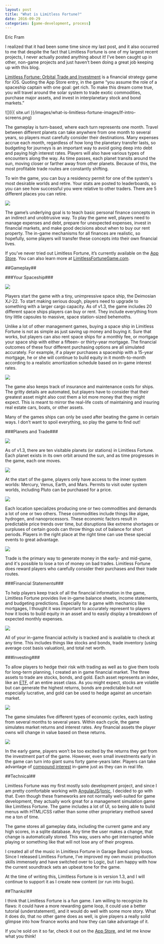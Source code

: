 ```yaml
---
layout: post
title: "What is Limitless Fortune?"
date: 2016-09-29
categories: [game-development, process]
---
```

Eric Fram  

I realized that it had been some time since my last post, and it also occurred to me that despite the fact that Limitless Fortune is one of my largest recent projects, I never actually posted anything about it! I’ve been caught up in other, non-game projects and just haven’t been doing a great job keeping up with this blog.

[Limitless Fortune: Orbital Trade and Investment](https://itunes.apple.com/us/app/limitless-fortune-orbital/id1101932740?ls=1&mt=8) is a financial strategy game for iOS. Quoting the App Store entry, in the game “you assume the role of a spaceship captain with one goal: get rich. To make this dream come true, you will travel around the solar system to trade exotic commodities, purchase major assets, and invest in interplanetary stock and bond markets.”

![]({{ site.url }}/images/what-is-limitless-fortune-images/lf-intro-screens.png)

The gameplay is turn-based, where each turn represents one month. Travel between different planets can take anywhere from one month to several years, so players must carefully consider their destinations. Many expenses accrue each month, regardless of how long the planetary transfer lasts, so budgeting for journeys is an important way to avoid going deep into debt and paying high interest rates. Players will also have various types of encounters along the way. As time passes, each planet transits around the sun, moving closer or farther away from other planets. Because of this, the most profitable trade routes are constantly shifting.

To win the game, you can buy a residency permit for one of the system's most desirable worlds and retire. Your stats are posted to leaderboards, so you can see how successful you were relative to other traders. There are 5 different places you can retire.

<img class="blog-entry-image-small" src="{{ site.url }}/images/what-is-limitless-fortune-images/lf-res-permit.png" rel="lf res permit">

The game’s underlying goal is to teach basic personal finance concepts in an indirect and unobtrusive way. To play the game well, players need to manage expenses and debt, prepare for unexpected expenses, invest in financial markets, and make good decisions about when to buy our rent property. The in-game mechanisms for all finances are realistic, so hopefully, some players will transfer these concepts into their own financial lives.

If you’ve never tried out Limitless Fortune, it’s currently available on the [App Store](https://itunes.apple.com/us/app/limitless-fortune-orbital/id1101932740?ls=1&mt=8). You can also learn more at [LimitlessFortuneGame.com](http://limitlessfortunegame.com/).

##Gameplay##

###Your Spaceship###

<img class="blog-entry-image-small" src="{{ site.url }}/images/what-is-limitless-fortune-images/lf-small-ship.png" rel="lf torus">

Players start the game with a tiny, unimpressive space ship, the Deimosian XJ-22. To start making serious dough, players need to upgrade to something with a larger cargo capacity. As of v1.3, the game includes 20 different space ships players can buy or rent. They include everything from tiny little capsules to massive, space station-sized behemoths.

Unlike a lot of other management games, buying a space ship in Limitless Fortune is not as simple as just saving up money and buying it. Sure that works, but players can also rent space ships for a monthly fee, or mortgage your space ship with either a fifteen- or thirty-year mortgage. The financial outcomes of these four different purchasing options are all simulated accurately. For example, if a player purchases a spaceship with a 15-year mortgage, he or she will continue to build equity in it month-to-month according to a realistic amortization schedule based on in-game interest rates.

<img class="blog-entry-image-small" src="{{ site.url }}/images/what-is-limitless-fortune-images/lf-ship-market.png" rel="lf torus">

The game also keeps track of insurance and maintenance costs for ships. The gritty details are automated, but players have to consider that their greatest asset might also cost them a lot more money that they might expect. This is meant to mirror the real-life costs of maintaining and insuring real estate cars, boats, or other assets.

Many of the games ships can only be used after beating the game in certain ways. I don’t want to spoil everything, so play the game to find out!

###Planets and Trade###

<img class="blog-entry-image-small" src="{{ site.url }}/images/what-is-limitless-fortune-images/lf-torus.png" rel="lf torus">

As of v1.3, there are ten visitable planets (or stations) in Limitless Fortune. Each planet exists in its own orbit around the sun, and as time progresses in the game, each one moves.

<img class="blog-entry-image-small" src="{{ site.url }}/images/what-is-limitless-fortune-images/lf-system-map.png" rel="lf system map">

At the start of the game, players only have access to the inner system worlds: Mercury, Venus, Earth, and Mars. Permits to visit outer system worlds, including Pluto can be purchased for a price.

<img class="blog-entry-image-small" src="{{ site.url }}/images/what-is-limitless-fortune-images/lf-permits.png" rel="lf permits">

Each location specializes producing one or two commodities and demands a lot of one or two others. These commodities include things like algae, hydrogen, and nanoprocessors. These economic factors result in predictable price trends over time, but disruptions like extreme shortages or surpluses of certain goods can throw things out of balance for short periods. Players in the right place at the right time can use these special events to great advantage.

<img class="blog-entry-image-small" src="{{ site.url }}/images/what-is-limitless-fortune-images/lf-alert.png" rel="lf alert">

Trade is the primary way to generate money in the early- and mid-game, and it's possible to lose a ton of money on bad trades. Limitless Fortune does reward players who carefully consider their purchases and their trade routes.

###Financial Statements###

To help players keep track of all the financial information in the game, Limitless Fortune provides live in-game balance sheets, income statements, and budgeting predictions. Especially for a game with mechanics like mortgages, I thought it was important to accurately represent to players how it looks to build equity in an asset and to easily display a breakdown of expected monthly expenses.

<img class="blog-entry-image-small" src="{{ site.url }}/images/what-is-limitless-fortune-images/lf-finances2.png" rel="lf finances">

All of your in-game financial activity is tracked and is available to check at any time. This includes things like stocks and bonds, trade inventory (using average cost basis valuation), and total net worth.

###Investing###

To allow players to hedge their risk with trading as well as to give them tools for long-term planning, I created an in game financial market. The three assets to trade are stocks, bonds, and gold. Each asset represents an index, like an [ETF](http://www.investopedia.com/terms/e/etf.asp), of an entire asset class. As you might expect, stocks are volatile but can generate the highest returns, bonds are predictable but not especially lucrative, and gold can be used to hedge against an uncertain market.

<img class="blog-entry-image-small" src="{{ site.url }}/images/what-is-limitless-fortune-images/lf-stocks-summary.png" rel="lf stocks">

The game simulates five different types of economic cycles, each lasting from several months to several years. Within each cycle, the game simulates market returns and interest rates. Any financial assets the player owns will change in value based on these returns.

<img class="blog-entry-image-small" src="{{ site.url }}/images/what-is-limitless-fortune-images/lf-stocks-graphs.png" rel="lf stocks">

In the early game, players won’t be too excited by the returns they get from the investment part of the game. However, even small investments early in the game can turn into giant sums forty game-years later. Players can take advantage of [compound interest](http://www.investopedia.com/terms/c/compoundinterest.asp) in-game just as they can in real life.

##Technical##

Limitless Fortune was my first mostly solo development project, and since I am pretty comfortable working with [AngularJS](https://angularjs.org/)/[Ionic](http://ionicframework.com/), I decided to go with that. Even though these frameworks are not normally well-suited for game development, they actually work great for a management simulation game like Limitless Fortune. The game includes a lot of UI, so being able to build menus with HTML/CSS rather than some other proprietary method saved me a ton of time.

The game stores all gameplay data, including the current game and any high scores, in a sqlite database. Any time the user makes a change, that change is automatically stored. This way, users who get interrupted while playing or something like that will not lose any of their progress.

I created all of the music in Limitless Fortune in Garage Band using loops. Since I released Limitless Fortune, I’ve improved my own music production skills immensely and have switched over to Logic, but I am happy with how the current soundtrack sets an upbeat tone for the game.

At the time of writing this, Limitless Fortune is in version 1.3, and I will continue to support it as I create new content (or run into bugs).

##Thanks!##

I think that Limitless Fortune is a fun game.  I am willing to recognize its flaws: it could have a more rewarding game loop, it could use a better tutorial (understatement), and it would do well with some more story. What it does do, that no other game does as well, is give players a really solid glimpse into how finance works and how they can take advantage of it.

If you’re sold on it so far, check it out on the [App Store](https://itunes.apple.com/us/app/limitless-fortune-orbital/id1101932740?ls=1&mt=8), and let me know what you think!
